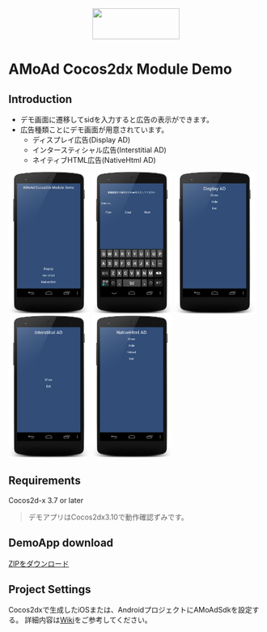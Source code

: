 <div align="center">
<img width="172" height="61" src="http://www.amoad.com/images/logo.png">
</div>

# AMoAd Cocos2dx Module Demo

## Introduction
* デモ画面に遷移してsidを入力すると広告の表示ができます。
* 広告種類ことにデモ画面が用意されています。
  * ディスプレイ広告(Display AD)
  * インタースティシャル広告(Interstitial AD)
  * ネイティブHTML広告(NativeHtml AD)

<div>
	<img src="/Images/MainScene.png" width=160 alt="Main画面">
  <img src="/Images/FormScene.png" width=160 alt="sid入力画面">
	<img src="/Images/DisplayScene.png" width=160 alt="デモ画面１">
	<img src="/Images/InterstitialScene.png" width=160 alt="デモ画面２">
	<img src="/Images/NativeHtmlScene.png" width=160 alt="デモ画面３">
</div>


## Requirements

Cocos2d-x 3.7 or later
>デモアプリはCocos2dx3.10で動作確認ずみです。

## DemoApp download

[ZIPをダウンロード](https://github.com/amoad/amoad-cocos2dx-module/archive/master.zip)

## Project Settings

Cocos2dxで生成したiOSまたは、AndroidプロジェクトにAMoAdSdkを設定する。
詳細内容は[Wiki](https://github.com/amoad/amoad-cocos2dx-module/wiki)をご参考してください。